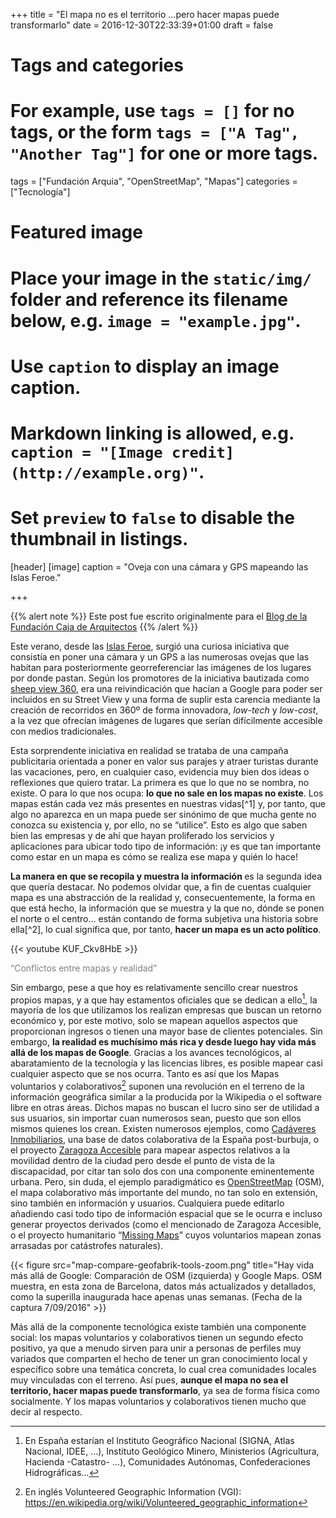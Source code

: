 +++
title = "El mapa no es el territorio …pero hacer mapas puede transformarlo"
date = 2016-12-30T22:33:39+01:00
draft = false

# Tags and categories
# For example, use `tags = []` for no tags, or the form `tags = ["A Tag", "Another Tag"]` for one or more tags.
tags = ["Fundación Arquia", "OpenStreetMap", "Mapas"]
categories = ["Tecnología"]

# Featured image
# Place your image in the `static/img/` folder and reference its filename below, e.g. `image = "example.jpg"`.
# Use `caption` to display an image caption.
#   Markdown linking is allowed, e.g. `caption = "[Image credit](http://example.org)"`.
# Set `preview` to `false` to disable the thumbnail in listings.
[header]
[image]
caption = "Oveja con una cámara y GPS mapeando las Islas Feroe."

+++

{{% alert note %}}
Este post fue escrito originalmente para el [Blog de la Fundación Caja de Arquitectos](http://blogfundacion.arquia.es/2016/12/el-mapa-no-es-el-territorio-pero-hacer-mapas-puede-transformarlo/)
{{% /alert %}}

Este verano, desde las <a href="http://www.openstreetmap.org/relation/52939">Islas Feroe</a>, surgió una curiosa iniciativa que consistía en poner una cámara y un GPS a las numerosas ovejas que las habitan para posteriormente georreferenciar las imágenes de los lugares por donde pastan. Según los promotores de la iniciativa bautizada como <a href="http://visitfaroeislands.com/sheepview360/">sheep view </a><a href="http://visitfaroeislands.com/sheepview360/">360</a>, era una reivindicación que hacían a Google para poder ser incluidos en su Street View y una forma de suplir esta carencia mediante la creación de recorridos en 360º de forma innovadora, <em>low-tech</em> y <em>low-cost</em>, a la vez que ofrecían imágenes de lugares que serían difícilmente accesible con medios tradicionales.</p>
<p>Esta sorprendente iniciativa en realidad se trataba de una campaña publicitaria orientada a poner en valor sus parajes y atraer turistas durante las vacaciones, pero, en cualquier caso, evidencia muy bien dos ideas o reflexiones que quiero tratar. La primera es que lo que no se nombra, no existe. O para lo que nos ocupa: <strong>lo que no sale en los mapas no existe</strong>. Los mapas están cada vez más presentes en nuestras vidas[^1] y, por tanto, que algo no aparezca en un mapa puede ser sinónimo de que mucha gente no conozca su existencia y, por ello, no se “utilice”. Esto es algo que saben bien las empresas y de ahí que hayan proliferado los servicios y aplicaciones para ubicar todo tipo de información: ¡y es que tan importante como estar en un mapa es cómo se realiza ese mapa y quién lo hace!</p>
<p><strong>La manera en que se recopila y muestra la información </strong>es la segunda idea que quería destacar. No podemos olvidar que, a fin de cuentas cualquier mapa es una abstracción de la realidad y, consecuentemente, la forma en que está hecho, la información que se muestra y la que no, dónde se ponen el norte o el centro… están contando de forma subjetiva una historia sobre ella[^2], lo cual significa que, por tanto, <strong>hacer un mapa es un acto político</strong>.</p>

{{< youtube KUF_Ckv8HbE >}}

<span style="color: #808080">“Conflictos entre mapas y realidad”&nbsp;</span>

Sin embargo, pese a que hoy es relativamente sencillo crear nuestros propios mapas, y a que hay estamentos oficiales que se dedican a ello[^organismos-oficiales], la mayoría de los que utilizamos los realizan empresas que buscan un retorno económico y, por este motivo, solo se mapean aquellos aspectos que proporcionan ingresos o tienen una mayor base de clientes potenciales. Sin embargo, <strong>la realidad es muchísimo más rica y desde luego hay vida más allá de los mapas de Google</strong>. Gracias a los avances tecnológicos, al abaratamiento de la tecnología y las licencias libres, es posible mapear casi cualquier aspecto que se nos ocurra. Tanto es así que los Mapas voluntarios y colaborativos[^4] suponen una revolución en el terreno de la información geográfica similar a la producida por la Wikipedia o el software libre en otras áreas. Dichos mapas no buscan el lucro sino ser de utilidad a sus usuarios, sin importar cuan numerosos sean, puesto que son ellos mismos quienes los crean. Existen numerosos ejemplos, como <a href="http://cadaveresinmobiliarios.org/">Cadáveres Inmobiliarios</a>, una base de datos colaborativa de la España post-burbuja, o el proyecto <a href="http://zaccesible.usj.es/">Zaragoza Accesible</a> para mapear aspectos relativos a la movilidad dentro de la ciudad pero desde el punto de vista de la discapacidad, por citar tan solo dos con una componente eminentemente urbana. Pero, sin duda, el ejemplo paradigmático es <a href="http://openstreetmap.org/">OpenStreetMap</a> (OSM), el mapa colaborativo más importante del mundo, no tan solo en extensión, sino también en información y usuarios. Cualquiera puede editarlo añadiendo casi todo tipo de información espacial que se le ocurra e incluso generar proyectos derivados (como el mencionado de Zaragoza Accesible, o el proyecto humanitario “<a href="http://www.missingmaps.org/">Missing Maps</a>” cuyos voluntarios mapean zonas arrasadas por catástrofes naturales).

{{< figure src="map-compare-geofabrik-tools-zoom.png" title="Hay vida más allá de Google: Comparación de OSM (izquierda) y Google Maps. OSM muestra, en esta zona de Barcelona, datos más actualizados y detallados, como la superilla inaugurada hace apenas unas semanas. (Fecha de la captura 7/09/2016" >}}

<p>Más allá de la componente tecnológica existe también una componente social: los mapas voluntarios y colaborativos tienen un segundo efecto positivo, ya que a menudo sirven para unir a personas de perfiles muy variados que comparten el hecho de tener un gran conocimiento local y específico sobre una temática concreta, lo cual crea comunidades locales muy vinculadas con el terreno. Así pues, <strong>aunque el mapa no sea el territorio, hacer mapas puede transformarlo</strong>, ya sea de forma física como socialmente. Y los mapas voluntarios y colaborativos tienen mucho que decir al respecto.</p>

[^1]: Cada día usamos más aplicaciones y servicios para aspectos tan cotidianos como elegir donde cenamos, conocer nuevos lugares, seleccionar las rutas más cortas…
[^2]: Si te interesa el tema puedes leer <a  href="http://verne.elpais.com/verne/2015/04/14/articulo/1429016086_681676.html">este post</a> en el que desarrollan estos aspectos de forma muy didáctica.
[^organismos-oficiales]: En España estarían el Instituto Geográfico Nacional (SIGNA, Atlas Nacional, IDEE, …), Instituto Geológico Minero, Ministerios (Agricultura, Hacienda -Catastro- …), Comunidades Autónomas, Confederaciones Hidrográficas…
[^4]: En inglés Volunteered Geographic Information (VGI): <a  href="https://en.wikipedia.org/wiki/Volunteered_geographic_information">https://en.wikipedia.org/wiki/Volunteered_geographic_information</a>
